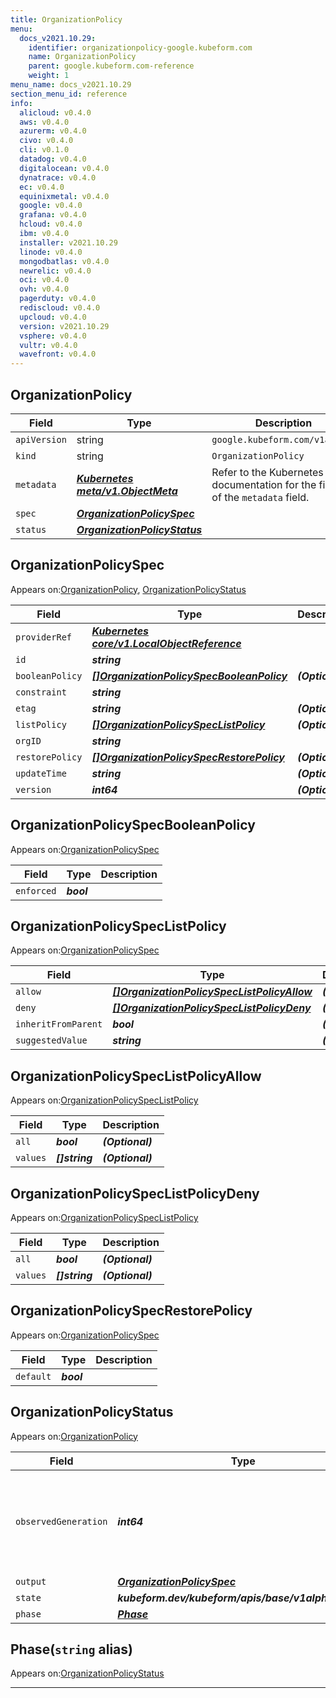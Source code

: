 ```yaml
---
title: OrganizationPolicy
menu:
  docs_v2021.10.29:
    identifier: organizationpolicy-google.kubeform.com
    name: OrganizationPolicy
    parent: google.kubeform.com-reference
    weight: 1
menu_name: docs_v2021.10.29
section_menu_id: reference
info:
  alicloud: v0.4.0
  aws: v0.4.0
  azurerm: v0.4.0
  civo: v0.4.0
  cli: v0.1.0
  datadog: v0.4.0
  digitalocean: v0.4.0
  dynatrace: v0.4.0
  ec: v0.4.0
  equinixmetal: v0.4.0
  google: v0.4.0
  grafana: v0.4.0
  hcloud: v0.4.0
  ibm: v0.4.0
  installer: v2021.10.29
  linode: v0.4.0
  mongodbatlas: v0.4.0
  newrelic: v0.4.0
  oci: v0.4.0
  ovh: v0.4.0
  pagerduty: v0.4.0
  rediscloud: v0.4.0
  upcloud: v0.4.0
  version: v2021.10.29
  vsphere: v0.4.0
  vultr: v0.4.0
  wavefront: v0.4.0
---
```


## OrganizationPolicy
| Field | Type | Description |
| ------ | ----- | ----------- |
| `apiVersion` | string | `google.kubeform.com/v1alpha1` |
|    `kind` | string | `OrganizationPolicy` |
| `metadata` | ***[Kubernetes meta/v1.ObjectMeta](https://v1-18.docs.kubernetes.io/docs/reference/generated/kubernetes-api/v1.18/#objectmeta-v1-meta)***|Refer to the Kubernetes API documentation for the fields of the `metadata` field.|
| `spec` | ***[OrganizationPolicySpec](#organizationpolicyspec)***||
| `status` | ***[OrganizationPolicyStatus](#organizationpolicystatus)***||
## OrganizationPolicySpec

Appears on:[OrganizationPolicy](#organizationpolicy), [OrganizationPolicyStatus](#organizationpolicystatus)

| Field | Type | Description |
| ------ | ----- | ----------- |
| `providerRef` | ***[Kubernetes core/v1.LocalObjectReference](https://v1-18.docs.kubernetes.io/docs/reference/generated/kubernetes-api/v1.18/#localobjectreference-v1-core)***||
| `id` | ***string***||
| `booleanPolicy` | ***[[]OrganizationPolicySpecBooleanPolicy](#organizationpolicyspecbooleanpolicy)***| ***(Optional)*** |
| `constraint` | ***string***||
| `etag` | ***string***| ***(Optional)*** |
| `listPolicy` | ***[[]OrganizationPolicySpecListPolicy](#organizationpolicyspeclistpolicy)***| ***(Optional)*** |
| `orgID` | ***string***||
| `restorePolicy` | ***[[]OrganizationPolicySpecRestorePolicy](#organizationpolicyspecrestorepolicy)***| ***(Optional)*** |
| `updateTime` | ***string***| ***(Optional)*** |
| `version` | ***int64***| ***(Optional)*** |
## OrganizationPolicySpecBooleanPolicy

Appears on:[OrganizationPolicySpec](#organizationpolicyspec)

| Field | Type | Description |
| ------ | ----- | ----------- |
| `enforced` | ***bool***||
## OrganizationPolicySpecListPolicy

Appears on:[OrganizationPolicySpec](#organizationpolicyspec)

| Field | Type | Description |
| ------ | ----- | ----------- |
| `allow` | ***[[]OrganizationPolicySpecListPolicyAllow](#organizationpolicyspeclistpolicyallow)***| ***(Optional)*** |
| `deny` | ***[[]OrganizationPolicySpecListPolicyDeny](#organizationpolicyspeclistpolicydeny)***| ***(Optional)*** |
| `inheritFromParent` | ***bool***| ***(Optional)*** |
| `suggestedValue` | ***string***| ***(Optional)*** |
## OrganizationPolicySpecListPolicyAllow

Appears on:[OrganizationPolicySpecListPolicy](#organizationpolicyspeclistpolicy)

| Field | Type | Description |
| ------ | ----- | ----------- |
| `all` | ***bool***| ***(Optional)*** |
| `values` | ***[]string***| ***(Optional)*** |
## OrganizationPolicySpecListPolicyDeny

Appears on:[OrganizationPolicySpecListPolicy](#organizationpolicyspeclistpolicy)

| Field | Type | Description |
| ------ | ----- | ----------- |
| `all` | ***bool***| ***(Optional)*** |
| `values` | ***[]string***| ***(Optional)*** |
## OrganizationPolicySpecRestorePolicy

Appears on:[OrganizationPolicySpec](#organizationpolicyspec)

| Field | Type | Description |
| ------ | ----- | ----------- |
| `default` | ***bool***||
## OrganizationPolicyStatus

Appears on:[OrganizationPolicy](#organizationpolicy)

| Field | Type | Description |
| ------ | ----- | ----------- |
| `observedGeneration` | ***int64***| ***(Optional)*** Resource generation, which is updated on mutation by the API Server.|
| `output` | ***[OrganizationPolicySpec](#organizationpolicyspec)***| ***(Optional)*** |
| `state` | ***kubeform.dev/kubeform/apis/base/v1alpha1.State***| ***(Optional)*** |
| `phase` | ***[Phase](#phase)***| ***(Optional)*** |
## Phase(`string` alias)

Appears on:[OrganizationPolicyStatus](#organizationpolicystatus)

---

